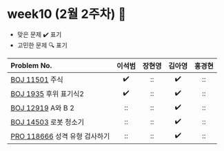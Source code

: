 
# week10 (2월 2주차) :pencil:

- 맞은 문제 :heavy_check_mark: 표기
- 고민한 문제 :mag: 표기


| Problem No.                                                                                |       이석범       | 장현영 |       김아영       | 홍경현 |
|:-------------------------------------------------------------------------------------------| :----------------: | :----:  | :----------------:|:---:|
| [BOJ 11501](https://www.acmicpc.net/problem/11501) 주식                                      | :heavy_check_mark: |   ::    | :heavy_check_mark: | ::  |
| [BOJ 1935](https://www.acmicpc.net/problem/1935) 후위 표기식2                                   | :heavy_check_mark: |   ::   | :heavy_check_mark: | ::  |
| [BOJ 12919](https://www.acmicpc.net/problem/12919) A와 B 2                                  | :: |   ::   | :heavy_check_mark: | ::  |
| [BOJ 14503](https://www.acmicpc.net/problem/14503) 로봇 청소기                                  | :: |   ::  | :heavy_check_mark: | ::  |
| [PRO 118666](https://school.programmers.co.kr/learn/courses/30/lessons/118666 ) 성격 유형 검사하기 | :: | :: |       :heavy_check_mark:        | ::  |
